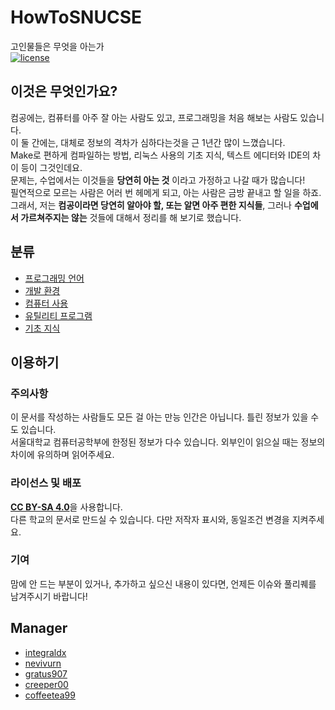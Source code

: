 # HowToSNUCSE
고인물들은 무엇을 아는가  
[![license](https://badgen.net/badge/license/CC-BY-SA-4.0/blue)](https://creativecommons.org/licenses/by-sa/4.0/deed.ko)

## 이것은 무엇인가요?  
컴공에는, 컴퓨터를 아주 잘 아는 사람도 있고, 프로그래밍을 처음 해보는 사람도 있습니다.  
이 둘 간에는, 대체로 정보의 격차가 심하다는것을 근 1년간 많이 느꼈습니다.  
Make로 편하게 컴파일하는 방법, 리눅스 사용의 기초 지식, 텍스트 에디터와 IDE의 차이 등이 그것인데요.  
문제는, 수업에서는 이것들을 **당연히 아는 것** 이라고 가정하고 나갈 때가 많습니다!  
필연적으로 모르는 사람은 어러 번 헤메게 되고, 아는 사람은 금방 끝내고 할 일을 하죠.  
그래서, 저는 **컴공이라면 당연히 알아야 할, 또는 알면 아주 편한 지식들**, 그러나 **수업에서 가르쳐주지는 않는** 것들에 대해서 정리를 해 보기로 했습니다.  

## 분류
- [프로그래밍 언어](프로그래밍_언어/index.md)
- [개발 환경](개발_환경/index.md)
- [컴퓨터 사용](컴퓨터_사용/index.md)
- [유틸리티 프로그램](유틸리티_프로그램/index.md)
- [기초 지식](기초_지식/index.md)

## 이용하기
### 주의사항
이 문서를 작성하는 사람들도 모든 걸 아는 만능 인간은 아닙니다. 틀린 정보가 있을 수도 있습니다.  
서울대학교 컴퓨터공학부에 한정된 정보가 다수 있습니다. 외부인이 읽으실 때는 정보의 차이에 유의하며 읽어주세요.  

### 라이선스 및 배포
[**CC BY-SA 4.0**](https://creativecommons.org/licenses/by-sa/4.0/deed.ko)을 사용합니다.  
다른 학교의 문서로 만드실 수 있습니다. 다만 저작자 표시와, 동일조건 변경을 지켜주세요.  

### 기여
맘에 안 드는 부분이 있거나, 추가하고 싶으신 내용이 있다면, 언제든 이슈와 풀리퀘를 남겨주시기 바랍니다!

## Manager
- [integraldx](https://github.com/integraldx)
- [nevivurn](https://github.com/nevivurn)
- [gratus907](https://github.com/gratus907)
- [creeper00](https://github.com/creeper00)
- [coffeetea99](https://github.com/coffeetea99)

